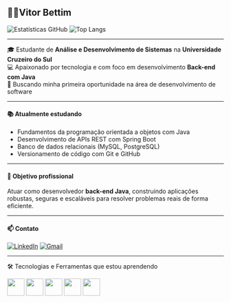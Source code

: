 👨‍💻Vitor Bettim 
---
![Estatísticas GitHub](https://github-readme-stats.vercel.app/api?username=bettimkkkj&show_icons=true&theme=radical) ![Top Langs](https://github-readme-stats.vercel.app/api/top-langs/?username=bettimkkkj&layout=compact&theme=radical)

---
🎓 Estudante de **Análise e Desenvolvimento de Sistemas** na **Universidade Cruzeiro do Sul**  
💻 Apaixonado por tecnologia e com foco em desenvolvimento **Back-end com Java**  
🚀 Buscando minha primeira oportunidade na área de desenvolvimento de software

---
#### 📚 Atualmente estudando

- Fundamentos da programação orientada a objetos com Java 
- Desenvolvimento de APIs REST com Spring Boot 
- Banco de dados relacionais (MySQL, PostgreSQL) 
- Versionamento de código com Git e GitHub 

---

#### 📌 Objetivo profissional
Atuar como desenvolvedor **back-end Java**, construindo aplicações robustas, seguras e escaláveis para resolver problemas reais de forma eficiente.

---

#### 📫 Contato
[![LinkedIn](https://img.shields.io/badge/-LinkedIn-0077B5?style=flat&logo=linkedin&logoColor=white)](https://www.linkedin.com/in/vitor-bettim-15350a348/)
[![Gmail](https://img.shields.io/badge/-Gmail-D14836?style=flat&logo=gmail&logoColor=white)](mailto:vitor.bettim123@gmail.com)


---

🛠️ Tecnologias e Ferramentas que estou aprendendo
<div>
<img src="https://cdn.jsdelivr.net/gh/devicons/devicon/icons/java/java-original.svg" width="40" height="40"/>
<img src="https://cdn.jsdelivr.net/gh/devicons/devicon/icons/spring/spring-original.svg" width="40" height="40"/>
<img src="https://cdn.jsdelivr.net/gh/devicons/devicon/icons/mysql/mysql-original.svg" width="40" height="40"/>
<img src="https://cdn.jsdelivr.net/gh/devicons/devicon/icons/git/git-original.svg" width="40" height="40"/>
<img src="https://cdn.jsdelivr.net/gh/devicons/devicon/icons/github/github-original.svg" width="40" height="40"/>
</div>



